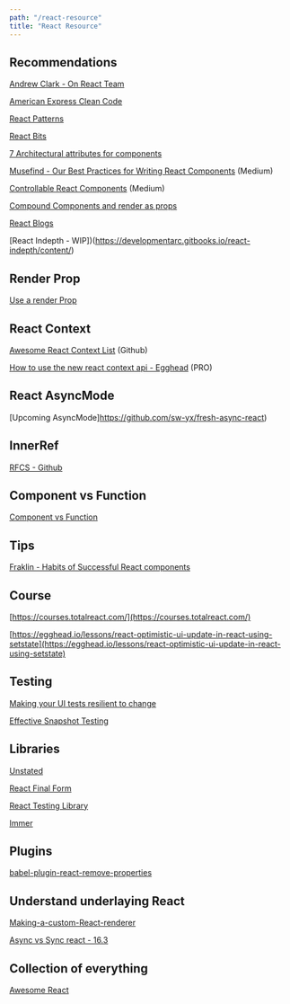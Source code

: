 ```yaml
---
path: "/react-resource"
title: "React Resource"
---
```


## Recommendations

[Andrew Clark - On React Team](https://pbs.twimg.com/media/DYXlkUnVQAE--gD.jpg)

[American Express Clean Code](http://americanexpress.io/clean-code-dirty-code/)

[React Patterns](https://github.com/planningcenter/react-patterns/blob/master/README.md)

[React Bits](https://vasanthk.gitbooks.io/react-bits/)

[7 Architectural attributes for components](/https://dmitripavlutin.com/7-architectural-attributes-of-a-reliable-react-component/)

[Musefind - Our Best Practices for Writing React Components](https://engineering.musefind.com/our-best-practices-for-writing-react-components-dec3eb5c3fc8) \(Medium\)

[Controllable React Components](https://medium.com/myheritage-engineering/how-controllable-react-components-maximize-reusability-86e3d233fa8e) \(Medium\)

[Compound Components and render as props](http://frontendgirl.com/playgrounds-for-react-patterns-compound-components-and-render-as-a-props/)

[React Blogs](https://blog.instabug.com/2018/02/react-blogs/)

[React Indepth - WIP])(https://developmentarc.gitbooks.io/react-indepth/content/)

## Render Prop

[Use a render Prop ](https://cdb.reacttraining.com/use-a-render-prop-50de598f11ce)

## React Context

[Awesome React Context List](https://github.com/diegohaz/awesome-react-context) \(Github\)

[How to use the new react context api - Egghead](https://egghead.io/lessons/react-use-the-new-react-context-api) \(PRO\)

## React AsyncMode

[Upcoming AsyncMode]https://github.com/sw-yx/fresh-async-react)


## InnerRef

[RFCS - Github](https://github.com/reactjs/rfcs/pull/30)


## Component vs Function

[Component vs Function](https://hackernoon.com/react-stateless-functional-components-nine-wins-you-might-have-overlooked-997b0d933dbc)

## Tips

[Fraklin - Habits of Successful React components](https://javascriptplayground.com/habits-of-successful-react-components/)

## Course

[https://courses.totalreact.com/](https://courses.totalreact.com/)

[https://egghead.io/lessons/react-optimistic-ui-update-in-react-using-setstate](https://egghead.io/lessons/react-optimistic-ui-update-in-react-using-setstate)


## Testing 

[Making your UI tests resilient to change](https://blog.kentcdodds.com/making-your-ui-tests-resilient-to-change-d37a6ee37269)

[Effective Snapshot Testing](https://blog.kentcdodds.com/effective-snapshot-testing-e0d1a2c28eca)

## Libraries

[Unstated](https://github.com/jamiebuilds/unstated)

[React Final Form](https://github.com/final-form/react-final-form#-react-final-form)

[React Testing Library](https://github.com/kentcdodds/react-testing-library)

[Immer](https://github.com/mweststrate/immer)


## Plugins 

[babel-plugin-react-remove-properties](https://github.com/oliviertassinari/babel-plugin-react-remove-properties)

## Understand underlaying React

[Making-a-custom-React-renderer](https://github.com/nitin42/Making-a-custom-React-renderer/blob/master/part-one.md)

[Async vs Sync react - 16.3](https://twitter.com/acdlite/status/977291318324948992)

## Collection of everything

[Awesome React](https://github.com/enaqx/awesome-react)
